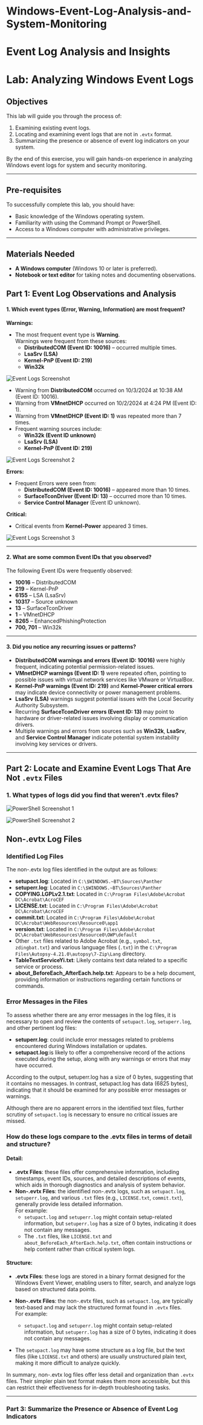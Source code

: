 # Windows-Event-Log-Analysis-and-System-Monitoring
# Event Log Analysis and Insights

# Lab: Analyzing Windows Event Logs

## Objectives
This lab will guide you through the process of:
1. Examining existing event logs.
2. Locating and examining event logs that are not in `.evtx` format.
3. Summarizing the presence or absence of event log indicators on your system.

By the end of this exercise, you will gain hands-on experience in analyzing Windows event logs for system and security monitoring.

---

## Pre-requisites
To successfully complete this lab, you should have:
- Basic knowledge of the Windows operating system.
- Familiarity with using the Command Prompt or PowerShell.
- Access to a Windows computer with administrative privileges.

---

## Materials Needed
- **A Windows computer** (Windows 10 or later is preferred).
- **Notebook or text editor** for taking notes and documenting observations.




## Part 1: Event Log Observations and Analysis

#### 1. Which event types (Error, Warning, Information) are most frequent?
**Warnings:**
- The most frequent event type is **Warning**.  
Warnings were frequent from these sources:
  - **DistributedCOM (Event ID: 10016)** – occurred multiple times.
  - **LsaSrv (LSA)**  
  - **Kernel-PnP (Event ID: 219)**  
  - **Win32k**


![Event Logs Screenshot](Eventlogs-screenshot1.jpg)












- Warning from **DistributedCOM** occurred on 10/3/2024 at 10:38 AM (Event ID: 10016).  
- Warning from **VMnetDHCP** occurred on 10/2/2024 at 4:24 PM (Event ID: 1).  
- Warning from **VMnetDHCP (Event ID: 1)** was repeated more than 7 times.  
- Frequent warning sources include:  
  - **Win32k (Event ID unknown)**  
  - **LsaSrv (LSA)**  
  - **Kernel-PnP (Event ID: 219)**  




![Event Logs Screenshot 2](Eventlogs-screenshot2.jpg)






**Errors:**
- Frequent Errors were seen from:  
  - **DistributedCOM (Event ID: 10016)** – appeared more than 10 times.  
  - **SurfaceTconDriver (Event ID: 13)** – occurred more than 10 times.  
  - **Service Control Manager** (Event ID unknown).  

**Critical:**
- Critical events from **Kernel-Power** appeared 3 times.




![Event Logs Screenshot 3](Eventlogs-screenshot3.jpg)





---

#### 2. What are some common Event IDs that you observed?
The following Event IDs were frequently observed:
- **10016** – DistributedCOM  
- **219** – Kernel-PnP  
- **6155** – LSA (LsaSrv)  
- **10317** – Source unknown  
- **13** – SurfaceTconDriver  
- **1** – VMnetDHCP  
- **8265** – EnhancedPhishingProtection  
- **700, 701** – Win32k  

---

#### 3. Did you notice any recurring issues or patterns?
- **DistributedCOM warnings and errors (Event ID: 10016)** were highly frequent, indicating potential permission-related issues.  
- **VMnetDHCP warnings (Event ID: 1)** were repeated often, pointing to possible issues with virtual network services like VMware or VirtualBox.  
- **Kernel-PnP warnings (Event ID: 219)** and **Kernel-Power critical errors** may indicate device connectivity or power management problems.  
- **LsaSrv (LSA)** warnings suggest potential issues with the Local Security Authority Subsystem.  
- Recurring **SurfaceTconDriver errors (Event ID: 13)** may point to hardware or driver-related issues involving display or communication drivers.  
- Multiple warnings and errors from sources such as **Win32k**, **LsaSrv**, and **Service Control Manager** indicate potential system instability involving key services or drivers.

--- 


## Part 2: Locate and Examine Event Logs That Are Not `.evtx` Files

### 1. What types of logs did you find that weren’t .evtx files?



![PowerShell Screenshot 1](powershell1.jpg)




















![PowerShell Screenshot 2](Powershell-screenshot2.jpg)





## Non-.evtx Log Files

### Identified Log Files
The non-.evtx log files identified in the output are as follows:

- **setupact.log**: Located in `C:\$WINDOWS.~BT\Sources\Panther`
- **setuperr.log**: Located in `C:\$WINDOWS.~BT\Sources\Panther`
- **COPYING.LGPLv2.1.txt**: Located in `C:\Program Files\Adobe\Acrobat DC\Acrobat\AcroCEF`
- **LICENSE.txt**: Located in `C:\Program Files\Adobe\Acrobat DC\Acrobat\AcroCEF`
- **commit.txt**: Located in `C:\Program Files\Adobe\Acrobat DC\Acrobat\WebResources\Resource0\app1`
- **version.txt**: Located in `C:\Program Files\Adobe\Acrobat DC\Acrobat\WebResources\Resource0\OWP\default`
- Other `.txt` files related to Adobe Acrobat (e.g., `symbol.txt`, `zdingbat.txt`) and various language files (`.txt`) in the `C:\Program Files\Autopsy-4.21.0\autopsy\7-Zip\Lang` directory.
- **TableTextServiceYi.txt**: Likely contains text data related to a specific service or process.
- **about_BeforeEach_AfterEach.help.txt**: Appears to be a help document, providing information or instructions regarding certain functions or commands.



### Error Messages in the Files
To assess whether there are any error messages in the log files, it is necessary to open and review the contents of `setupact.log`, `setuperr.log`, and other pertinent log files:

- **setuperr.log**: could include error messages related to problems encountered during Windows installation or updates.
- **setupact.log**:is likely to offer a comprehensive record of the actions executed during the setup, along with any warnings or errors that may have occurred. 

According to the output, setuperr.log has a size of 0 bytes, suggesting that it contains no
messages. In contrast, setupact.log has data (6825 bytes), indicating that it should be examined
for any possible error messages or warnings.

Although there are no apparent errors in the identified text files, further scrutiny of `setupact.log` is necessary to ensure no critical issues are missed.


### How do these logs compare to the .evtx files in terms of detail and structure?

#### Detail:
- **.evtx Files**: these files offer comprehensive information, including timestamps, event IDs, sources, and detailed descriptions of events, which aids in thorough diagnostics and analysis of system behavior.
- **Non-.evtx Files**: the identified non-.evtx logs, such as `setupact.log`, `setuperr.log`, and various `.txt` files (e.g., `LICENSE.txt`, `commit.txt`), generally provide less detailed information.  
  For example:
  - `setupact.log` and `setuperr.log` might contain setup-related information, but `setuperr.log` has a size of 0 bytes, indicating it does not contain any messages.
  - The `.txt` files, like `LICENSE.txt` and `about_BeforeEach_AfterEach.help.txt`, often contain instructions or help content rather than critical system logs.

#### Structure:
- **.evtx Files**: these logs are stored in a binary format designed for the Windows Event Viewer, enabling users to filter, search, and analyze logs based on structured data points.
- **Non-.evtx Files**: the non-.evtx files, such as `setupact.log`, are typically text-based and may lack the structured format found in `.evtx` files.  
  For example:
  - `setupact.log` and `setuperr.log` might contain setup-related information, but `setuperr.log` has a size of 0 bytes, indicating it does not contain any messages.

- The `setupact.log` may have some structure as a log file, but the text files (like `LICENSE.txt` and others) are usually unstructured plain text, making it more difficult to analyze quickly.

In summary, non-.evtx log files offer less detail and organization than `.evtx` files. Their simpler plain text format makes them more accessible, but this can restrict their effectiveness for in-depth troubleshooting tasks.

---

### Part 3: Summarize the Presence or Absence of Event Log Indicators
 












